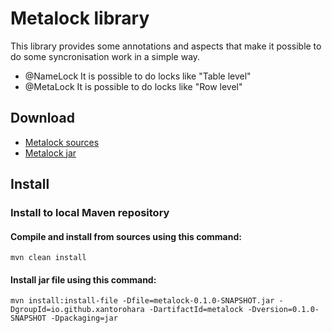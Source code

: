 # Metalock library
This library provides some annotations and aspects that make it possible to do some syncronisation work in a simple way.

- @NameLock
It is possible to do locks like "Table level"
- @MetaLock
It is possible to do locks like "Row level"

## Download
- [Metalock sources](https://github.com/xantorohara/metalock/archive/master.zip)
- [Metalock jar](https://github.com/xantorohara/metalock/raw/master/target/metalock-0.1.0-SNAPSHOT.jar)

## Install

### Install to local Maven repository
#### Compile and install from sources using this command:

`mvn clean install`

#### Install jar file using this command:

`mvn install:install-file -Dfile=metalock-0.1.0-SNAPSHOT.jar -DgroupId=io.github.xantorohara
-DartifactId=metalock -Dversion=0.1.0-SNAPSHOT -Dpackaging=jar`

